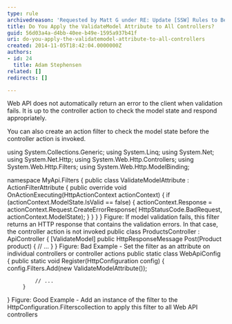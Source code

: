 ```yaml
---
type: rule
archivedreason: 'Requested by Matt G under RE: Update [SSW] Rules to Better WebAPI'
title: Do You Apply the ValidateModel Attribute to All Controllers?
guid: 56d03a4a-d4bb-40ee-b49e-1595a937b41f
uri: do-you-apply-the-validatemodel-attribute-to-all-controllers
created: 2014-11-05T18:42:04.0000000Z
authors:
- id: 24
  title: Adam Stephensen
related: []
redirects: []

---
```


Web API does not automatically return an error to the client when validation fails. It is up to the controller action to check the model state and respond appropriately. 
<!--endintro-->

You can also create an action filter to check the model state before the controller action is invoked.

using System.Collections.Generic;
 using System.Linq;
 using System.Net;
 using System.Net.Http;
 using System.Web.Http.Controllers;
 using System.Web.Http.Filters;
 using System.Web.Http.ModelBinding;

 namespace MyApi.Filters
 {
 public class ValidateModelAttribute : ActionFilterAttribute
 {
 public override void OnActionExecuting(HttpActionContext actionContext)
 {
 if (actionContext.ModelState.IsValid == false)
 {
 actionContext.Response = actionContext.Request.CreateErrorResponse(
 HttpStatusCode.BadRequest, actionContext.ModelState);
 }
 }
 }
 }
Figure: If model validation fails, this filter returns an HTTP response that contains the validation errors. In that case, the controller action is not invoked
public class ProductsController : ApiController
 {
 [ValidateModel]
 public HttpResponseMessage Post(Product product)
 {
 // ...
 }
 }
Figure: Bad Example - Set the filter as an attribute on individual controllers or controller actions
public static class WebApiConfig
     {
         public static void Register(HttpConfiguration config)
         {
             config.Filters.Add(new ValidateModelAttribute());

             // ...
         }
 }
Figure: Good Example - Add an instance of the filter to the HttpConfiguration.Filterscollection to apply this filter to all Web API controllers
